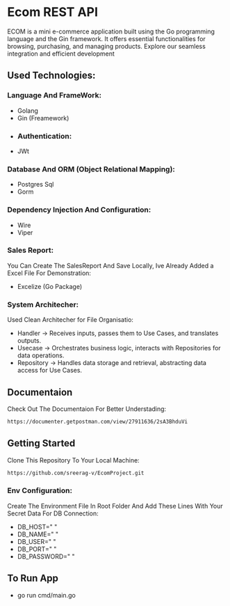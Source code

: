 
# Ecom REST API
ECOM is a mini e-commerce application built using the Go programming language and the Gin framework. It offers essential functionalities for browsing, purchasing, and managing products. Explore our seamless integration and efficient development
## Used Technologies:

### Language And FrameWork:
-   Golang
-   Gin (Freamework)
- 
  ### Authentication:
-   JWt
  
### Database And ORM (Object Relational Mapping):
-   Postgres Sql
-   Gorm
  
### Dependency Injection And Configuration:
-   Wire
-   Viper
  
### Sales Report:
You Can Create The SalesReport And Save Locally, Ive Already Added a Excel File For Demonstration:
-   Excelize (Go Package)
  
### System Architecher:
Used Clean Architecher for File Organisatio:
- Handler    -> Receives inputs, passes them to Use Cases, and translates outputs.
- Usecase    -> Orchestrates business logic, interacts with Repositories for data operations.
- Repository -> Handles data storage and retrieval, abstracting data access for Use Cases.

## Documentaion
Check Out The Documentaion For Better Understading:
```bash
https://documenter.getpostman.com/view/27911636/2sA3BhduVi
```
## Getting Started
Clone This Repository To Your Local Machine:
```bash
https://github.com/sreerag-v/EcomProject.git
```
### Env Configuration:
Create The Environment File In Root Folder And Add These Lines With Your Secret Data For DB Connection:
-   DB_HOST=" "
-   DB_NAME=" "
-   DB_USER=" "
-   DB_PORT=" "
-   DB_PASSWORD=" "
## To Run App 
- go run cmd/main.go

